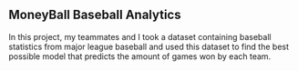 ## MoneyBall Baseball Analytics 
In this project, my teammates and I took a dataset containing baseball statistics from major league baseball and used this dataset to find the best possible model that predicts the amount of games won by each team.




